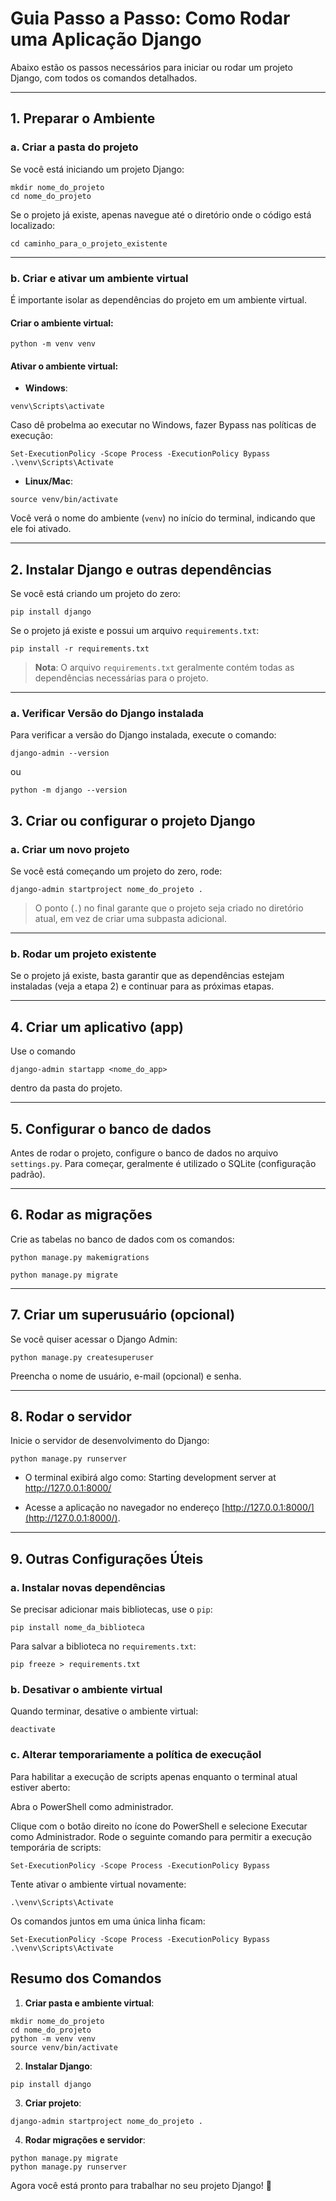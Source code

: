 # Guia Passo a Passo: Como Rodar uma Aplicação Django

Abaixo estão os passos necessários para iniciar ou rodar um projeto Django, com todos os comandos detalhados.

---

## **1. Preparar o Ambiente**

### **a. Criar a pasta do projeto**
Se você está iniciando um projeto Django:
```
mkdir nome_do_projeto
cd nome_do_projeto
```

Se o projeto já existe, apenas navegue até o diretório onde o código está localizado:
```
cd caminho_para_o_projeto_existente
```

---

### **b. Criar e ativar um ambiente virtual**
É importante isolar as dependências do projeto em um ambiente virtual.

#### Criar o ambiente virtual:
```
python -m venv venv
```

#### Ativar o ambiente virtual:
- **Windows**:
```
venv\Scripts\activate
```
Caso dê probelma ao executar no Windows, fazer Bypass nas políticas de execução:
```
Set-ExecutionPolicy -Scope Process -ExecutionPolicy Bypass
.\venv\Scripts\Activate
```

- **Linux/Mac**:
```
source venv/bin/activate
```

Você verá o nome do ambiente (`venv`) no início do terminal, indicando que ele foi ativado.

---

## **2. Instalar Django e outras dependências**
Se você está criando um projeto do zero:
```
pip install django
```

Se o projeto já existe e possui um arquivo `requirements.txt`:
```
pip install -r requirements.txt
```

> **Nota**: O arquivo `requirements.txt` geralmente contém todas as dependências necessárias para o projeto.

---

### **a. Verificar Versão do Django instalada**
Para verificar a versão do Django instalada, execute o comando:
```
django-admin --version  
```
ou
```
python -m django --version
```

## **3. Criar ou configurar o projeto Django**

### **a. Criar um novo projeto**
Se você está começando um projeto do zero, rode:
```
django-admin startproject nome_do_projeto .
```
> O ponto (`.`) no final garante que o projeto seja criado no diretório atual, em vez de criar uma subpasta adicional.

---

### **b. Rodar um projeto existente**
Se o projeto já existe, basta garantir que as dependências estejam instaladas (veja a etapa 2) e continuar para as próximas etapas.

---

## **4. Criar um aplicativo (app)**
Use o comando 

```
django-admin startapp <nome_do_app> 
```
dentro da pasta do projeto. 

---
## **5. Configurar o banco de dados**
Antes de rodar o projeto, configure o banco de dados no arquivo `settings.py`. Para começar, geralmente é utilizado o SQLite (configuração padrão).

---

## **6. Rodar as migrações**
Crie as tabelas no banco de dados com os comandos:

```
python manage.py makemigrations
```
```
python manage.py migrate
```


---

## **7. Criar um superusuário (opcional)**
Se você quiser acessar o Django Admin:
```
python manage.py createsuperuser
```
Preencha o nome de usuário, e-mail (opcional) e senha.

---

## **8. Rodar o servidor**
Inicie o servidor de desenvolvimento do Django:
```
python manage.py runserver
```

- O terminal exibirá algo como:
Starting development server at http://127.0.0.1:8000/

- Acesse a aplicação no navegador no endereço [http://127.0.0.1:8000/](http://127.0.0.1:8000/).

---

## **9. Outras Configurações Úteis**

### **a. Instalar novas dependências**
Se precisar adicionar mais bibliotecas, use o `pip`:
```
pip install nome_da_biblioteca
```
Para salvar a biblioteca no `requirements.txt`:
```
pip freeze > requirements.txt
```

### **b. Desativar o ambiente virtual**
Quando terminar, desative o ambiente virtual:
```
deactivate
```

### **c. Alterar temporariamente a política de execuçãol**
Para habilitar a execução de scripts apenas enquanto o terminal atual estiver aberto:

Abra o PowerShell como administrador.

Clique com o botão direito no ícone do PowerShell e selecione Executar como Administrador.
Rode o seguinte comando para permitir a execução temporária de scripts:

```
Set-ExecutionPolicy -Scope Process -ExecutionPolicy Bypass
```

Tente ativar o ambiente virtual novamente:

```
.\venv\Scripts\Activate
```

Os comandos juntos em uma única linha ficam:

```
Set-ExecutionPolicy -Scope Process -ExecutionPolicy Bypass
.\venv\Scripts\Activate
```

## **Resumo dos Comandos**

1. **Criar pasta e ambiente virtual**:
```
mkdir nome_do_projeto
cd nome_do_projeto
python -m venv venv
source venv/bin/activate
```

2. **Instalar Django**:
```
pip install django
```

3. **Criar projeto**:
```
django-admin startproject nome_do_projeto .
```

4. **Rodar migrações e servidor**:
```
python manage.py migrate
python manage.py runserver
```

Agora você está pronto para trabalhar no seu projeto Django! 🚀
